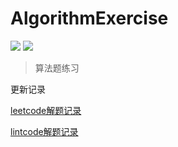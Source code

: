 # AlgorithmExercise

![](https://img.shields.io/badge/247-leetcode-green.svg)
![](https://img.shields.io/badge/30-lintcode-blue.svg)


> 算法题练习


更新记录

[leetcode解题记录](./leetcode.md)

[lintcode解题记录](./lintcode.md)

